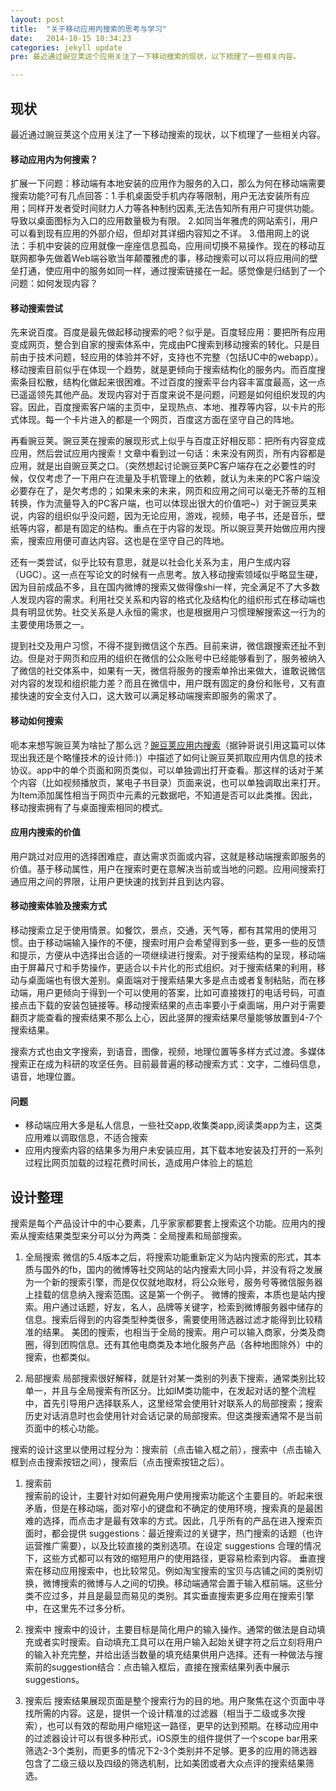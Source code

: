 ```yaml
---
layout: post
title:  "关于移动应用内搜索的思考与学习"
date:   2014-10-15 10:34:23
categories: jekyll update
pre: 最近通过豌豆荚这个应用关注了一下移动搜索的现状，以下梳理了一些相关内容。

---
```


## 现状

最近通过豌豆荚这个应用关注了一下移动搜索的现状，以下梳理了一些相关内容。

#### 移动应用内为何搜索？

扩展一下问题：移动端有本地安装的应用作为服务的入口，那么为何在移动端需要搜索功能?可有几点回答：1.手机桌面受手机内存等限制，用户无法安装所有应用；同样开发者受时间财力人力等各种制约因素,无法告知所有用户可提供功能。导致以桌面图标为入口的应用数量极为有限。 2.如同当年雅虎的网站索引，用户可以看到现有应用的外部介绍，但却对其详细内容知之不详。 3.借用网上的说法：手机中安装的应用就像一座座信息孤岛，应用间切换不易操作。现在的移动互联网都争先做着Web端谷歌当年颠覆雅虎的事，移动搜索可以可以将应用间的壁垒打通，使应用中的服务如同一样，通过搜索链接在一起。感觉像是归结到了一个问题：如何发现内容？

#### 移动搜索尝试

先来说百度。百度是最先做起移动搜索的吧？似乎是。百度轻应用：要把所有应用变成网页，整合到自家的搜索体系中，完成由PC搜索到移动搜索的转化。只是目前由于技术问题，轻应用的体验并不好，支持也不完整（包括UC中的webapp）。移动搜索目前似乎在体现一个趋势，就是更倾向于搜索结构化的服务内。而百度搜索条目松散，结构化做起来很困难。不过百度的搜索平台内容丰富度最高，这一点已遥遥领先其他产品。发现内容对于百度来说不是问题，问题是如何组织发现的内容。因此，百度搜索客户端的主页中，呈现热点、本地、推荐等内容，以卡片的形式体现。每一个卡片进入的都是一个网页，百度这方面在坚守自己的阵地。

再看豌豆荚。豌豆荚在搜索的展现形式上似乎与百度正好相反耶：把所有内容变成应用，然后尝试应用内搜索！文章中看到过一句话：未来没有网页，所有内容都是应用，就是出自豌豆荚之口。（突然想起讨论豌豆荚PC客户端存在之必要性的时候，仅仅考虑了一下用户在流量及手机管理上的依赖，就认为未来的PC客户端没必要存在了，是欠考虑的；如果未来的未来，网页和应用之间可以毫无芥蒂的互相转换，作为流量导入的PC客户端，也可以体现出很大的价值吧~）对于豌豆荚来说，内容的组织似乎没问题，因为无论应用，游戏，视频，电子书，还是音乐，壁纸等内容，都是有固定的结构。重点在于内容的发现。所以豌豆荚开始做应用内搜索，搜索应用便可直达内容。这也是在坚守自己的阵地。

还有一类尝试，似乎比较有意思，就是以社会化关系为主，用户生成内容（UGC）。这一点在写论文的时候有一点思考。放入移动搜索领域似乎略显生硬，因为目前成品不多，且在国内微博的搜索又做得像shi一样，完全满足不了大多数人发现内容的需求。利用社交关系和内容的格式化及结构化的组织形式在移动端也具有明显优势。社交关系是人永恒的需求，也是根据用户习惯理解搜索这一行为的主要使用场景之一。

提到社交及用户习惯，不得不提到微信这个东西。目前来讲，微信跟搜索还扯不到边。但是对于网页和应用的组织在微信的公众账号中已经能够看到了，服务被纳入了微信的社交体系中，如果有一天，微信将服务的搜索单拎出来做大，谁敢说微信对内容的发现和组织能力差？而且在微信中，用户既有固定的身份和账号，又有直接快速的安全支付入口，这大致可以满足移动端搜索即服务的需求了。

#### 移动如何搜索

呃本来想写豌豆荚为啥扯了那么远？[豌豆荚应用内搜索](http://developer.wandoujia.com/search/details/)（据钟哥说引用这篇可以体现出我还是个略懂技术的设计师:)）中描述了如何让豌豆荚抓取应用内信息的技术协议。app中的单个页面和网页类似，可以单独调出打开查看。那这样的话对于某个内容（比如视频播放页，某电子书目录）页面来说，也可以单独调取出来打开。为Item添加属性相当于网页中元素的元数据吧，不知道是否可以此类推。因此，移动搜索拥有了与桌面搜索相同的模式。

#### 应用内搜索的价值

用户跳过对应用的选择困难症，直达需求页面或内容，这就是移动端搜索即服务的价值。基于移动属性，用户在搜索时更在意解决当前或当地的问题。应用间搜索打通应用之间的界限，让用户更快速的找到并且到达内容。

#### 移动搜索体验及搜索方式

移动搜索立足于使用情景。如餐饮，景点，交通，天气等，都有其常用的使用习惯。由于移动端输入操作的不便，搜索时用户会希望得到多一些，更多一些的反馈和提示，方便从中选择出合适的一项继续进行搜索。对于搜索结构的呈现，移动端由于屏幕尺寸和手势操作，更适合以卡片化的形式组织。对于搜索结果的利用，移动与桌面端也有很大差别。桌面端对于搜索结果大多是点击或者复制粘贴，而在移动端，用户更倾向于得到一个可以使用的答案，比如可直接拨打的电话号码，可直接点击下载的安装包链接等。移动搜索结果的点击率要小于桌面端，用户对于需要翻页才能查看的搜索结果不那么上心，因此竖屏的搜索结果尽量能够放置到4-7个搜索结果。

搜索方式也由文字搜索，到语音，图像，视频，地理位置等多样方式过渡。多媒体搜索正在成为科研的攻坚任务。目前最普遍的移动搜索方式：文字，二维码信息，语音，地理位置。

#### 问题

  - 移动端应用大多是私人信息，一些社交app,收集类app,阅读类app为主，这类应用难以调取信息，不适合搜索
  - 应用内搜索内容的结果多为用户未安装应用，其下载本地安装及打开的一系列过程比网页加载的过程花费时间长，造成用户体验上的尴尬
  
  
## 设计整理

搜索是每个产品设计中的中心要素，几乎家家都要套上搜索这个功能。应用内的搜索从搜索结果类型来分可以分为两类：全局搜素和局部搜索。

1. 全局搜索
微信的5.4版本之后，将搜索功能重新定义为站内搜索的形式，其本质与国外的fb，国内的微博等社交网站的站内搜索大同小异，并没有将之发展为一个新的搜索引擎，而是仅仅就地取材，将公众账号，服务号等微信服务器上挂载的信息纳入搜索范围。这是第一个例子。
微博的搜索，本质也是站内搜索。用户通过话题，好友，名人，品牌等关键字，检索到微博服务器中储存的信息。搜索后得到的内容类型种类很多，需要使用筛选器过滤才能得到比较精准的结果。
美团的搜索，也相当于全局的搜索。用户可以输入商家，分类及商圈，得到团购信息。还有其他电商类及本地化服务产品（各种地图除外）中的搜索，也都类似。

2. 局部搜索
局部搜索很好解释，就是针对某一类别的列表下搜索，通常类别比较单一，并且与全局搜索有所区分。比如IM类功能中，在发起对话的整个流程中，首先引导用户选择联系人，这里经常会使用针对联系人的局部搜索；搜索历史对话消息时也会使用针对会话记录的局部搜索。但这类搜索通常不是当前页面中的核心功能。


搜索的设计这里以使用过程分为：搜索前（点击输入框之前），搜索中（点击输入框到点击搜索按钮之间），搜索后（点击搜索按钮之后）。

1. 搜索前	
搜索前的设计，主要针对如何避免用户使用搜索功能这个主要目的。听起来很矛盾，但是在移动端，面对窄小的键盘和不确定的使用环境，搜索真的是最困难的选择，而点击才是最有效率的方式。因此，几乎所有的产品在进入搜索页面时，都会提供 suggestions：最近搜索过的关键字，热门搜索的话题（也许运营推广需要），以及比较直接的类别选项。在设定 suggestions 合理的情况下，这些方式都可以有效的缩短用户的使用路径，更容易检索到内容。
垂直搜索在移动应用搜索中，也比较常见。例如淘宝搜索的宝贝与店铺之间的类别切换，微博搜索的微博与人之间的切换。移动端通常会置于输入框前端。这些分类不应过多，并且是最显而易见的类别。其实垂直搜索更多应用在搜索引擎中，在这里先不过多分析。

2. 搜索中
搜索中的设计，主要目标是简化用户的输入操作。通常的做法是自动填充或者实时搜索。自动填充工具可以在用户输入起始关键字符之后立刻将用户的输入补充完整，并给出适当数量的填充结果供用户选择。还有一种做法与搜索前的suggestion结合：点击输入框后，直接在搜索结果列表中展示 suggestions。

3. 搜索后
搜索结果展现页面是整个搜索行为的目的地。用户聚焦在这个页面中寻找所需的内容。这是，提供一个设计精准的过滤器（相当于二级或多次搜索），也可以有效的帮助用户缩短这一路径，更早的达到预期。在移动应用中的过滤器设计可以有很多种形式，iOS原生的组件提供了一个scope bar用来筛选2-3个类别，而更多的情况下2-3个类别并不足够。更多的应用的筛选器包含了二级三级以及四级的筛选机制，比如美团或者大众点评的搜索结果筛选。

